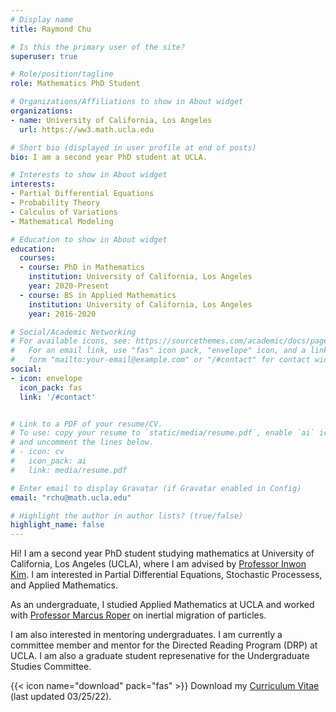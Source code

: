 ```yaml
---
# Display name
title: Raymond Chu

# Is this the primary user of the site?
superuser: true

# Role/position/tagline
role: Mathematics PhD Student

# Organizations/Affiliations to show in About widget
organizations:
- name: University of California, Los Angeles
  url: https://ww3.math.ucla.edu

# Short bio (displayed in user profile at end of posts)
bio: I am a second year PhD student at UCLA.

# Interests to show in About widget
interests:
- Partial Differential Equations
- Probability Theory
- Calculus of Variations
- Mathematical Modeling

# Education to show in About widget
education:
  courses:
  - course: PhD in Mathematics
    institution: University of California, Los Angeles
    year: 2020-Present
  - course: BS in Applied Mathematics
    institution: University of California, Los Angeles
    year: 2016-2020

# Social/Academic Networking
# For available icons, see: https://sourcethemes.com/academic/docs/page-builder/#icons
#   For an email link, use "fas" icon pack, "envelope" icon, and a link in the
#   form "mailto:your-email@example.com" or "/#contact" for contact widget.
social:
- icon: envelope
  icon_pack: fas
  link: '/#contact'


# Link to a PDF of your resume/CV.
# To use: copy your resume to `static/media/resume.pdf`, enable `ai` icons in `params.toml`, 
# and uncomment the lines below.
# - icon: cv
#   icon_pack: ai
#   link: media/resume.pdf

# Enter email to display Gravatar (if Gravatar enabled in Config)
email: "rchu@math.ucla.edu"

# Highlight the author in author lists? (true/false)
highlight_name: false
---
```


Hi! I am a second year PhD student studying mathematics at University of California, Los Angeles (UCLA), where I am advised by [Professor Inwon Kim](https://www.math.ucla.edu/~ikim/). I am interested in Partial Differential Equations, Stochastic Processess, and Applied Mathematics.

As an undergraduate, I studied Applied Mathematics at UCLA and worked with [Professor Marcus Roper](https://www.marcusroper.org) on inertial migration of particles.

I am also interested in mentoring undergraduates. I am currently a committee member and mentor for the Directed Reading Program (DRP) at UCLA. I am also a graduate student represenative for the Undergraduate Studies Committee. 

{{< icon name="download" pack="fas" >}} Download my [Curriculum Vitae](https://www.math.ucla.edu/~rchu/CV.pdf) (last updated 03/25/22).
